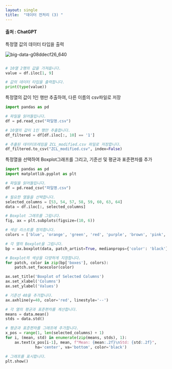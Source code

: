 ```yaml
---
layout: single
title:  "데이터 전처리 (3) "
---
```



#### 출처 : ChatGPT

특정열 값의 데이터 타입을 출력

![big-data-g08ddecf26_640](https://github.com/jasminherb/jasminherb.github.io/assets/133365586/7e1f2700-a6fd-4fd6-9535-ef5c58cabdde)


```python

# 10열 2행의 값을 가져옵니다.
value = df.iloc[1, 9]

# 값의 데이터 타입을 출력합니다.
print(type(value))
```

특정열의 값이 1인 행만 추출하여, 다른 이름의 csv파일로 저장

```python
import pandas as pd

# 파일을 읽어들입니다.
df = pd.read_csv("파일명.csv")

# 10열의 값이 1인 행만 추출합니다.
df_filtered = df[df.iloc[:, 10] == '1']

# 추출된 데이터프레임을 ZCL_modified.csv 파일로 저장합니다.
df_filtered.to_csv("ZCL_modified.csv", index=False)
```


특정열을 선택하여 Boxplot그래프를 그리고, 기준선 및 평균과 표준편차를 추가 

```python
import pandas as pd
import matplotlib.pyplot as plt

# 파일을 읽어들입니다.
df = pd.read_csv("파일명.csv")

# 필요한 열들을 선택합니다.
selected_columns = [53, 54, 57, 58, 59, 60, 63, 64]
data = df.iloc[:, selected_columns]

# Boxplot 그래프를 그립니다.
fig, ax = plt.subplots(figsize=(10, 6))

# 색상 리스트를 정의합니다.
colors = ['blue', 'orange', 'green', 'red', 'purple', 'brown', 'pink', 'gray']

# 각 열의 Boxplot을 그립니다.
bp = ax.boxplot(data, patch_artist=True, medianprops={'color': 'black'})

# Boxplot의 색상을 다양하게 지정합니다.
for patch, color in zip(bp['boxes'], colors):
    patch.set_facecolor(color)

ax.set_title('Boxplot of Selected Columns')
ax.set_xlabel('Columns')
ax.set_ylabel('Values')

# 기준선 40을 추가합니다.
ax.axhline(y=40, color='red', linestyle='--')

# 각 열의 평균과 표준편차를 계산합니다.
means = data.mean()
stds = data.std()

# 평균과 표준편차를 그래프에 추가합니다.
x_pos = range(1, len(selected_columns) + 1)
for i, (mean, std) in enumerate(zip(means, stds), 1):
    ax.text(x_pos[i-1], mean, f"Mean: {mean:.2f}\nStd: {std:.2f}",
             ha='center', va='bottom', color='black')

# 그래프를 표시합니다.
plt.show()
```



